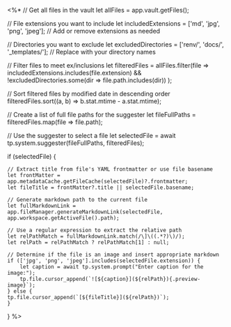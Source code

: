 <%*
// Get all files in the vault
let allFiles = app.vault.getFiles();

// File extensions you want to include
let includedExtensions = ['md', 'jpg', 'png', 'jpeg']; // Add or remove extensions as needed

// Directories you want to exclude
let excludedDirectories = ['renv/', 'docs/', '_templates/']; // Replace with your directory names

// Filter files to meet ex/inclusions
let filteredFiles = allFiles.filter(file => 
    includedExtensions.includes(file.extension) && 
    !excludedDirectories.some(dir => file.path.includes(dir))
);

// Sort filtered files by modified date in descending order 
filteredFiles.sort((a, b) => b.stat.mtime - a.stat.mtime);

// Create a list of full file paths for the suggester
let fileFullPaths = filteredFiles.map(file => file.path);

// Use the suggester to select a file
let selectedFile = await tp.system.suggester(fileFullPaths, filteredFiles);


if (selectedFile) {

    // Extract title from file's YAML frontmatter or use file basename
    let frontMatter = app.metadataCache.getFileCache(selectedFile)?.frontmatter;
    let fileTitle = frontMatter?.title || selectedFile.basename;

    // Generate markdown path to the current file
    let fullMarkdownLink = app.fileManager.generateMarkdownLink(selectedFile, app.workspace.getActiveFile().path);
    
    // Use a regular expression to extract the relative path
    let relPathMatch = fullMarkdownLink.match(/\]\((.*?)\)/);
    let relPath = relPathMatch ? relPathMatch[1] : null;

    // Determine if the file is an image and insert appropriate markdown
    if (['jpg', 'png', 'jpeg'].includes(selectedFile.extension)) {
        let caption = await tp.system.prompt("Enter caption for the image:");
        tp.file.cursor_append(`![${caption}](${relPath}){.preview-image}`);
    } else {
    tp.file.cursor_append(`[${fileTitle}](${relPath})`);
    }
}
%>
